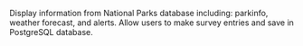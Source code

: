 Display information from National Parks database including: parkinfo, weather forecast, and alerts. 
Allow users to make survey entries and save in PostgreSQL database.
